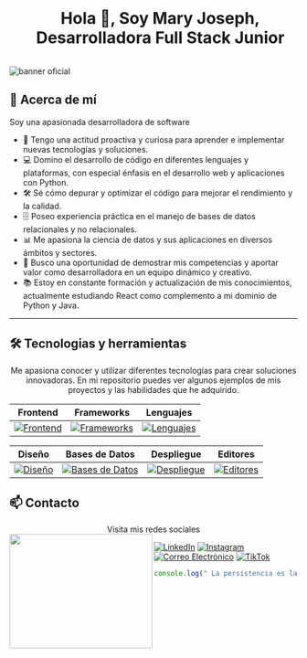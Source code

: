 <!--h1 without bottom border-->
<div id="user-content-toc">
  <ul align="center">
    <summary><h1 style="display: inline-block">Hola 👋, Soy Mary Joseph, Desarrolladora Full Stack Junior </h1></summary>
  </ul>
</div>

![banner oficial](https://github.com/Emjey25/Emjey25/assets/110546904/9b84532f-fea7-40c2-9d6d-2bead674ea54)



## 🚀 Acerca de mí
Soy una apasionada desarrolladora de software 
- 🌱 Tengo una actitud proactiva y curiosa para aprender e implementar nuevas tecnologías y soluciones.
- 💻 Domino el desarrollo de código en diferentes lenguajes y plataformas, con especial énfasis en el desarrollo web y aplicaciones con Python.
- 🛠️ Sé cómo depurar y optimizar el código para mejorar el rendimiento y la calidad.
- 🗄️ Poseo experiencia práctica en el manejo de bases de datos relacionales y no relacionales.
- 📊 Me apasiona la ciencia de datos y sus aplicaciones en diversos ámbitos y sectores.
- 🌟 Busco una oportunidad de demostrar mis competencias y aportar valor como desarrolladora en un equipo dinámico y creativo.
- 📚 Estoy en constante formación y actualización de mis conocimientos, actualmente estudiando React como complemento a mi dominio de Python y Java.

---

   

## 🛠️ Tecnologias y herramientas
<!--description #2 herramientas y tecnologias -->
<p align="center">
Me apasiona conocer y utilizar diferentes tecnologías para crear soluciones innovadoras. En mi repositorio puedes ver algunos ejemplos de mis proyectos y las habilidades que he adquirido.
</p>


<div align="center">

| Frontend | Frameworks | Lenguajes |
| ---------|------------|-----------|
| [![Frontend](https://skillicons.dev/icons?i=html,css,sass,js)](https://skillicons.dev) | [![Frameworks](https://skillicons.dev/icons?i=react,bootstrap,django,spring,tailwind)](https://skillicons.dev) | [![Lenguajes](https://skillicons.dev/icons?i=java,py,cs)](https://skillicons.dev) |

| Diseño | Bases de Datos | Despliegue | Editores |
| -------|-----------------|------------|----------|
| [![Diseño](https://skillicons.dev/icons?i=figma,xd)](https://skillicons.dev) | [![Bases de Datos](https://skillicons.dev/icons?i=mysql,mongodb,sqlite,postgres)](https://skillicons.dev) | [![Despliegue](https://skillicons.dev/icons?i=git,github,netlify,gitlab)](https://skillicons.dev) | [![Editores](https://skillicons.dev/icons?i=vscode,visualstudio,androidstudio)](https://skillicons.dev) |

</div>


## 📫 Contacto

<div align="center">
Visita mis redes sociales
</div>
<img align="left" width="250" height="200" src="https://user-images.githubusercontent.com/74038190/219925470-37670a3b-c3e2-4af7-b468-673c6dd99d16.png">

[![LinkedIn](https://img.shields.io/badge/LinkedIn-0A66C2?style=for-the-badge&logo=linkedin&logoColor=white)](https://www.linkedin.com/in/majocausildev25/#:~:text=www.linkedin.com/in/majocausildev25)
[![Instagram](https://img.shields.io/badge/Instagram-E4405F?style=for-the-badge&logo=instagram&logoColor=white)](https://www.instagram.com/mary_josephdev?utm_source=qr&igsh=NXl6d25oamNrY2o3)
[![Correo Electrónico](https://img.shields.io/badge/Correo%20Electr%C3%B3nico-D14836?style=for-the-badge&logo=mail.ru&logoColor=white)](majocausil16@gmail.com)
[![TikTok](https://img.shields.io/badge/TikTok-000000?style=for-the-badge&logo=tiktok&logoColor=white)](https://www.tiktok.com/@mariacausil61?_t=8insh3dkTLR&_r=1)

```javascript
console.log(" La persistencia es la clave en programación. ¡No te rindas!");






